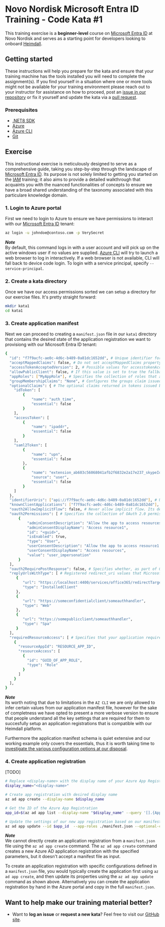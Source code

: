 Novo Nordisk Microsoft Entra ID Training - Code Kata #1
======================================

This training exercise is a **beginner-level** course on [Microsoft Entra ID](https://learn.microsoft.com/en-us/entra/identity/) at Novo Nordisk and serves as a starting point for developers looking to onboard [Heimdall](https://medium.com/@ZaradarTR/wtf-is-heimdall-646843ec18d0).

## Getting started
These instructions will help you prepare for the kata and ensure that your training machine has the tools installed you will need to complete the assignment(s). If you find yourself in a situation where one or more tools might not be available for your training environment please reach out to your instructor for assistance on how to proceed, post an [issue in our repository](https://github.com/NovoNordisk-OpenSource/dojo/issues) or fix it yourself and update the kata via a [pull request](https://github.com/NovoNordisk-OpenSource/dojo/pulls).

### Prerequisites
* [.NET8 SDK](https://dotnet.microsoft.com/en-us/download/dotnet/8.0)
* [Azure](https://portal.azure.com/)
* [Azure CLI](https://learn.microsoft.com/en-us/cli/azure/install-azure-cli#install)
* [Git](https://git-scm.com/book/en/v2/Getting-Started-Installing-Git)

## Exercise
This instructional exercise is meticulously designed to serve as a comprehensive guide, taking you step-by-step through the landscape of [Microsoft Entra ID](https://learn.microsoft.com/en-us/entra/identity/). Its purpose is not solely limited to getting you started on the [IAM](https://www.microsoft.com/en-gb/security/business/security-101/what-is-identity-access-management-iam) training; it also aims to provide a detailed walkthrough that acquaints you with the nuanced functionalities of concepts to ensure we have a broad shared understanding of the taxonomy associated with this particulare knowledge domain.

### 1. Login to Azure portal
First we need to login to Azure to ensure we have permissions to interact with our [Microsoft Entra ID](https://learn.microsoft.com/en-us/entra/identity/) tenant:

```bash
az login -u johndoe@contoso.com -p VerySecret
```

***Note*** <br/>
By default, this command logs in with a user account and will pick up on the active windows user if no values are supplied. [Azure CLI](https://learn.microsoft.com/en-us/cli/azure) will try to launch a web browser to log in interactively. If a web browser is not available, CLI will fall back to device code login. To login with a service principal, specify `--service-principal`.

### 2. Create a kata directory
Once we have our access permissions sorted we can setup a directory for our exercise files. It's pretty straight forward:

```bash
mkdir kata1
cd kata1
```

### 3. Create application manifest
Next we can proceed to creating a `manifest.json` file in our `kata1` directory that contains the desired state of the application registration we want to provisiong with our Microsoft Entra ID tenant:

```bash
{
  "id": "f7f9acfc-ae0c-4d6c-b489-0a81dc1652dd", # Unique identifier for the app in the directory. This ID is not used to identify the app in any protocol transaction. It's used for referencing the object in directory queries.
  "acceptMappedClaims": false, # Do not set acceptMappedClaims property to true for multi-tenant apps. This can allow malicious actors to create claims-mapping policies for your app.
  "accessTokenAcceptedVersion": 2, # Possible values for accesstokenAcceptedVersion are 1, 2, or null. If the value is null, this parameter defaults to 1, which corresponds to the v1.0 endpoint.
  "allowPublicClient": false, # If this value is set to true the fallback application type is public client. The default value is false which means the fallback application type is confidential client.
  "appRoles": ["MyAppRole"], # Specifies the collection of roles that an app may declare. These roles can be assigned to users, groups, or service principals. 
  "groupMembershipClaims": "None", # Configures the groups claim issued in a user or OAuth 2.0 access token that the app expects. Valid values are: None, SecurityGroup , ApplicationGroup, DirectoryRole, All
  "optionalClaims": { # The optional claims returned in tokens issued by the security token service for this specific app registration.
    "idToken": [
        {
            "name": "auth_time",
            "essential": false
        }
    ],
    "accessToken": [
        {
            "name": "ipaddr",
            "essential": false
        }
    ],
    "saml2Token": [
        {
            "name": "upn",
            "essential": false
        },
        {
            "name": "extension_ab603c56068041afb2f6832e2a17e237_skypeId",
            "source": "user",
            "essential": false
        }
    ]
  },
  "identifierUris": ["api://f7f9acfc-ae0c-4d6c-b489-0a81dc1652dd"], # User-defined URI(s) that uniquely identify a web app within its Microsoft Entra tenant or verified customer owned domain.
  "knownClientApplications": ["f7f9acfc-ae0c-4d6c-b489-0a81dc1652dd"], # Used for bundling consent if you have a solution that contains multiple application registrations
  "oauth2AllowImplicitFlow": false, # Never allow implicit flow. Its dead @ https://developer.okta.com/blog/2019/05/01/is-the-oauth-implicit-flow-dead
  "oauth2Permissions": [ # Specifies the collection of OAuth 2.0 permission scopes that the web API (resource) app exposes to client apps. 
      {
          "adminConsentDescription": "Allow the app to access resources on behalf of the signed-in user.",
          "adminConsentDisplayName": "Access resource1",
          "id": "<guid>",
          "isEnabled": true,
          "type": "User",
          "userConsentDescription": "Allow the app to access resource1 on your behalf.",
          "userConsentDisplayName": "Access resources",
          "value": "user_impersonation"
      }
  ],
  "oauth2RequirePostResponse": false, # Specifies whether, as part of OAuth 2.0 token requests, Microsoft Entra ID will allow POST requests, as opposed to GET requests. 
  "replyUrlsWithType": [ # Registered redirect_uri values that Microsoft Entra ID will accept as destinations when returning tokens. For more info: https://learn.microsoft.com/en-us/entra/identity-platform/reply-url
     {
        "url": "https://localhost:4400/services/office365/redirectTarget.html",
        "type": "InstalledClient"
     },
     {
        "url": "https://someconfidentialclient/someauthhandler",
        "type": "Web"
     },
     {
        "url": "https://somepublicclient/someauthhandler",
        "type": "Spa"
     }
  ],
  "requiredResourceAccess": [ # Specifies that your application requires access to the resource application (identified by RESOURCE_APP_ID) and requests the specified appRole (identified by GUID_OF_APP_ROLE) defined in that resource application
    {
      "resourceAppId": "RESOURCE_APP_ID",
      "resourceAccess": [
        {
          "id": "GUID_OF_APP_ROLE",
          "type": "Role"
        }
      ]
    }
  ],
}
```

***Note*** <br/>
Its worth noting that due to limitations in the `AZ CLI` we are only allowed to infer certain values from our application manifest file, however for the sake of completness we have opted to present a more verbose version to ensure that people understand all the key settings that are required for them to succesfully setup an application registrations that is compatible with our Heimdall platform.

Furthermore the application manifest schema is quiet extensive and our working example only covers the essentials, thus it is worth taking time to [investigate the various configuration options at our disposal](https://learn.microsoft.com/en-us/entra/identity-platform/reference-app-manifest).

### 4. Create application registration
[TODO]

```bash
# Replace <display-name> with the display name of your Azure App Registration
display_name="<display-name>"

# Create app registration with desired display name
az ad app create --display-name $display_name

# Get the ID of the Azure App Registration
app_id=$(az ad app list --display-name "$display_name" --query '[].{AppId: appId}' --output tsv)

# Update the settings of our new app registration based on our manifest.json
az ad app update --id $app_id  --app-roles ./manifest.json --optional-claims ./manifest.json --required-resource-accesses ./manifest.json
```

***Note*** <br/>
We cannot directly create an application registration from a `manifest.json` file using the `az ad app create` command. The `az ad app create` command creates a new Azure AD application registration with the specified parameters, but it doesn't accept a manifest file as input.

To create an application registration with specific configurations defined in a `manifest.json` file, you would typically create the application first using `az ad app create`, and then update its properties using the `az ad app update` command as shown above. Alternatively you can create the application registration by hand in the Azure portal and copy in the full `manifest.json`.

## Want to help make our training material better?
 * Want to **log an issue** or **request a new kata**? Feel free to visit our [GitHub site](https://github.com/NovoNordisk-OpenSource/dojo/issues).
